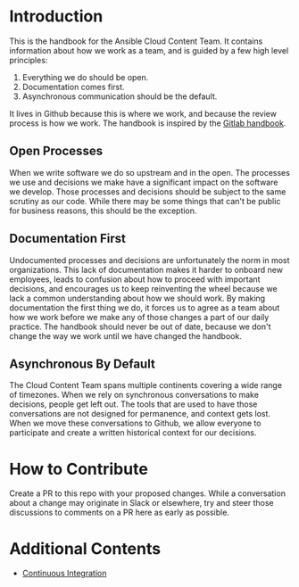 # Introduction

This is the handbook for the Ansible Cloud Content Team. It contains information about how we work as a team, and is guided by a few high level principles:

1. Everything we do should be open.
2. Documentation comes first.
3. Asynchronous communication should be the default.

 It lives in Github because this is where we work, and because the review process is how we work. The handbook is inspired by the [Gitlab handbook](https://about.gitlab.com/handbook/).

## Open Processes

When we write software we do so upstream and in the open. The processes we use and decisions we make have a significant impact on the software we develop. Those processes and decisions should be subject to the same scrutiny as our code. While there may be some things that can't be public for business reasons, this should be the exception.

## Documentation First

Undocumented processes and decisions are unfortunately the norm in most organizations. This lack of documentation makes it harder to onboard new employees, leads to confusion about how to proceed with important decisions, and encourages us to keep reinventing the wheel because we lack a common understanding about how we should work. By making documentation the first thing we do, it forces us to agree as a team about how we work before we make any of those changes a part of our daily practice. The handbook should never be out of date, because we don't change the way we work until we have changed the handbook.

## Asynchronous By Default

The Cloud Content Team spans multiple continents covering a wide range of timezones. When we rely on synchronous conversations to make decisions, people get left out. The tools that are used to have those conversations are not designed for permanence, and context gets lost. When we move these conversations to Github, we allow everyone to participate and create a written historical context for our decisions.

# How to Contribute

Create a PR to this repo with your proposed changes. While a conversation about a change may originate in Slack or elsewhere, try and steer those discussions to comments on a PR here as early as possible.

# Additional Contents

- [Continuous Integration](CI/README.md)
